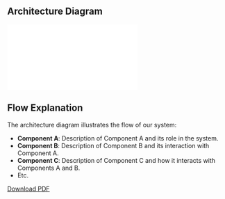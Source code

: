 ## Architecture Diagram

![Architecture Diagram](architecture_diagram.pdf)

## Flow Explanation

The architecture diagram illustrates the flow of our system:

- **Component A**: Description of Component A and its role in the system.
- **Component B**: Description of Component B and its interaction with Component A.
- **Component C**: Description of Component C and how it interacts with Components A and B.
- Etc.

[Download PDF](path/to/your/architecture_diagram.pdf)
